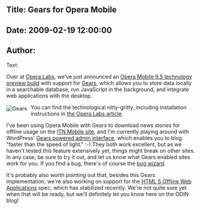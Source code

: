 Title: Gears for Opera Mobile
----
Date: 2009-02-19 12:00:00
----
Author: 
----
Text:

<p>Over at <a href="http://labs.opera.com/news/2009/02/20/">Opera Labs</a>, we&#39;ve just announced an <a href="http://www.opera.com/mobile/download/">Opera Mobile 9.5 technology preview build</a> with support for <a href="http://gears.google.com/">Gears</a>, which allows you to store data locally in a searchable database, run JavaScript in the background, and integrate web applications with the desktop.</p>
<img src="http://forum-test.oslo.osa/kirby/content/blog/52-gears-for-opera-mobile/logo_153x43.gif" alt="Gears" title="Gears" style="float: left; margin: 3px 10px 1px 0;" /> <p>You can find the technological nitty-gritty, including installation instructions in <a href="http://labs.opera.com/news/2009/02/20/">the Opera Labs article</a>.</p>
<p>I&#39;ve been using Opera Mobile with Gears to download news stories for offline usage on the <a href="http://m.itn.co.uk/">ITN Mobile site</a>, and I&#39;m currently playing around with WordPress&#39; <a href="http://en.blog.wordpress.com/2008/07/02/gears/">Gears powered admin interface</a>, which enables you to blog &quot;faster than the speed of light.&quot; :-) They both work excellent, but as we haven&#39;t tested this feature extensively yet, things might break on other sites. In any case, be sure to try it out, and let us know what Gears enabled sites work for you. If you find a bug, there&#39;s of course the <a href="https://bugs.opera.com/wizard/">bug wizard</a>.</p> 
<p>It&#39;s probably also worth pointing out that, besides this Gears implementation, we&#39;re also working on support for the <a href="http://dev.w3.org/html5/spec/Overview.html#offline">HTML 5 Offline Web Applications</a> spec, which has stabilized recently. We&#39;re not quite sure yet when that will be ready, but we&#39;ll definitely let you know here on the ODIN blog!</p>
